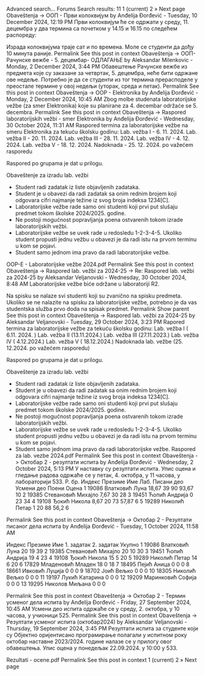 Advanced search...
Forums
Search results: 11
1
(current)
2
»
Next page
Obaveštenja -> OOП - Први колоквијум
by Anđelija Đorđević - Tuesday, 10 December 2024, 12:19 PM
Први колоквијум ће се одржати у среду, 11. децембра у два термина са почетком у 14.15 и 16.15 по следећем распореду:

Израда колоквијума траје сат и по времена. 
Моле се студенти да дођу 10 минута раније.
Permalink
See this post in context
Obaveštenja -> ООП- Рачунске вежбе - 5. децембар- ОДЛАГАЊЕ
by Aleksandar Milenkovic - Monday, 2 December 2024, 3:44 PM
Обавештење
Рачунске вежбе из предмета које су заказане за четвртак, 5. децембра, неће бити одржане ове недеље.
Потребно је да се студенти из тог термина прерасподеле у преостале термине у овој недељи (уторак, среда и петак).
Permalink
See this post in context
Obaveštenja -> OOP - Elektronika
by Anđelija Đorđević - Monday, 2 December 2024, 10:45 AM
Zbog molbe studenata laboratorijske vežbe (za smer Elektronika) koje su planirane za 4. decembar održaće se 5. decembra.
Permalink
See this post in context
Obaveštenja -> Raspored laboratorijskih vežbi - smer Elektronika
by Anđelija Đorđević - Wednesday, 30 October 2024, 11:31 AM
Raspored termina za laboratorijske vežbe na smeru Elektronika za tekuću školsku godinu:
Lab. vežba I - 6. 11. 2024.
Lab. vežba II - 20. 11. 2024.
Lab. vežba III - 28. 11. 2024.
Lab. vežba IV - 4. 12. 2024.
Lab. vežba V - 18. 12. 2024.
Nadoknada - 25. 12. 2024. po važećem rasporedu

Raspored po grupama je dat u prilogu.

Obaveštenje za izradu lab. vežbi

- Student radi zadatak iz liste objavljenih zadataka.
- Student je u obavezi da radi zadatak sa onim rednim brojem koji odgovara cifri najmanje težine iz svog broja indeksa 1234[C].
 - Laboratorijske vežbe rade samo oni studenti koji prvi put slušaju predmet tokom školske 2024/2025. godine.
- Ne postoji mogućnost popravljanja poena ostvarenih tokom izrade laboratorijskih vežbi.
- Laboratorijske vežbe se uvek rade u redosledu 1-2-3-4-5. Ukoliko student propusti jednu vežbu u obavezi je da radi istu na prvom terminu u kom se pojavi.
- Student samo jednom ima pravo da radi laboratorijske vežbe.

OOP-E - Laboratorijske vežbe 2024.pdf
Permalink
See this post in context
Obaveštenja -> Raspored lab. vežbi za 2024-25 -> Re: Raspored lab. vežbi za 2024-25
by Aleksandar Veljanovski - Wednesday, 30 October 2024, 8:48 AM
Laboratorijske vežbe biće održane u laboratoriji R2.

Na spisku se nalaze svi studenti koji su zvanično na spisku predmeta.
Ukoliko se ne nalazite na spisku za laboratorijske vežbe, potrebno je da vas studentska služba prvo doda na spisak predmet.
  Permalink
Show parent
See this post in context
Obaveštenja -> Raspored lab. vežbi za 2024-25
by Aleksandar Veljanovski - Tuesday, 29 October 2024, 3:23 PM
Rapored termina za laboratorijske vežbe za tekuću školsku godinu:
Lab. vežba I ( 6.11. 2024. )
Lab. vežba II (13.11.2024.)
Lab. vežba III (27.11.2023.)
Lab. vežba IV ( 4.12.2024.)
Lab. vežba V ( 18.12.2024.)
Nadoknada lab. vežbe (25. 12.2024. po važećem rasporedu)

Raspored po grupama je dat u prilogu.

Obaveštenje za izradu lab. vežbi

- Student radi zadatak iz liste objavljenih zadataka.
- Student je u obavezi da radi zadatak sa onim rednim brojem koji odgovara cifri najmanje težine iz svog broja indeksa 1234[C].
 - Laboratorijske vežbe rade samo oni studenti koji prvi put slušaju predmet tokom školske 2024/2025. godine.
- Ne postoji mogućnost popravljanja poena ostvarenih tokom izrade laboratorijskih vežbi.
- Laboratorijske vežbe se uvek rade u redosledu 1-2-3-4-5. Ukoliko student propusti jednu vežbu u obavezi je da radi istu na prvom terminu u kom se pojavi.
- Student samo jednom ima pravo da radi laboratorijske vežbe.
Raspored za lab. vezbe 2024.pdf
Permalink
See this post in context
Obaveštenja -> Октобар 2 - резултати испита
by Anđelija Đorđević - Wednesday, 2 October 2024, 5:13 PM
У наставку су резултати испита.
Упис оцена и гледање радова одржаће се у петак, 4. октобра, у 11 часова, у лабораторији 533.
Р. бр. Индекс Презиме Име Лаб. Писани део Усмени део Поени Оцена
1 19086 Влатковић Луна 18,67 39 90 93,67 10
2 19385 Стевановић Михајло 7,67 30 28
3 19451 Ћопић Андрија 0 23 34
4 19108 Ђокић Никола 8,67 20 73 57,87 6
5 19289 Николић Петар 1 20 88 56,2 6

Permalink
See this post in context
Obaveštenja -> Октобар 2 - Резултати писаног дела испита
by Anđelija Đorđević - Tuesday, 1 October 2024, 11:58 AM

Индекс Презиме Име 1. задатак 2. задатак Укупно
1 19086 Влатковић Луна 20 19 39
2 19385 Стевановић Михајло 20 10 30
3 19451 Ћопић Андрија 19 4 23
4 19108 Ђокић Никола 15 5 20
5 19289 Николић Петар 14 6 20
6 17829 Младеновић Младен 18 0 18
7 18495 Пејић Аница 0 0 0
8 18661 Ивковић Луција 0 0 0
9 18702 Јоић Вељко 0 0 0
10 18305 Николић Вељко 0 0 0
11 19197 Лукић Катарина 0 0 0
12 19209 Маринковић Софија 0 0 0
13 19295 Николов Миљана 0 0 0

Permalink
See this post in context
Obaveštenja -> Октобар 2 - Термин усменог дела испита
by Anđelija Đorđević - Friday, 27 September 2024, 10:45 AM
Усмени део испита одржаће се у среду, 2. октобра, у 10 часова, у учионици 525.
Permalink
See this post in context
Obaveštenja -> Резултати усменог испита (октобар2024)
by Aleksandar Veljanovski - Thursday, 19 September 2024, 3:45 PM
Резултати испита за студенте који су Објектно оријентисано програмирање полагали у испитном року октобар наставне 2023/2024. године налазе се у прилогу овог обавештења.
Упис оцена у понедељак 22.09.2024. у 10:00 у 533.

Rezultati - ocene.pdf
Permalink
See this post in context
1
(current)
2
»
Next page